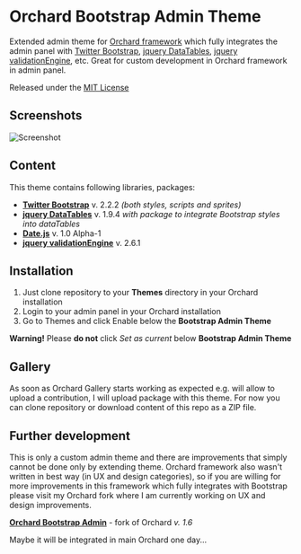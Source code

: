 Orchard Bootstrap Admin Theme
=============================

Extended admin theme for [Orchard framework](http://www.orchardproject.net/) which fully integrates the admin panel with [Twitter Bootstrap](http://twitter.github.com/bootstrap/index.html), [jquery DataTables](http://datatables.net/), [jquery validationEngine](https://github.com/posabsolute/jQuery-Validation-Engine), etc.
Great for custom development in Orchard framework in admin panel.

Released under the [MIT License](http://opensource.org/licenses/mit-license.php)

## Screenshots

![Screenshot](https://github.com/yhnavein/orchard-bootstrap-admin-theme/blob/master/Theme.png)

## Content

This theme contains following libraries, packages:

* **[Twitter Bootstrap](http://twitter.github.com/bootstrap/index.html)** v. 2.2.2 *(both styles, scripts and sprites)*
* **[jquery DataTables](http://datatables.net/)** v. 1.9.4 *with package to integrate Bootstrap styles into dataTables*
* **[Date.js](http://www.datejs.com/)** v. 1.0 Alpha-1 
* **[jquery validationEngine](https://github.com/posabsolute/jQuery-Validation-Engine)** v. 2.6.1

## Installation

1. Just clone repository to your **Themes** directory in your Orchard installation
2. Login to your admin panel in your Orchard installation
3. Go to Themes and click Enable below the **Bootstrap Admin Theme**

**Warning!** Please **do not** click *Set as current* below **Bootstrap Admin Theme**

## Gallery

As soon as Orchard Gallery starts working as expected e.g. will allow to upload a contribution, I will upload package with this theme. 
For now you can clone repository or download content of this repo as a ZIP file.

## Further development

This is only a custom admin theme and there are improvements that simply cannot be done only by extending theme. 
Orchard framework also wasn't written in best way (in UX and design categories), so if you are willing for more improvements in this framework which fully integrates with Bootstrap please visit my Orchard fork where I am currently working on UX and design improvements.

**[Orchard Bootstrap Admin](http://orchard.codeplex.com/SourceControl/network/forks/Floubadour/OrchardBootstrapAdmin)** - fork of Orchard *v. 1.6*

Maybe it will be integrated in main Orchard one day...